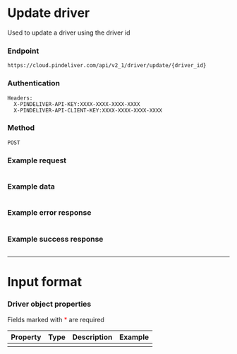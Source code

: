 # Update driver

Used to update a driver using the driver id

### Endpoint
```
https://cloud.pindeliver.com/api/v2_1/driver/update/{driver_id}
```

### Authentication
```
Headers:
  X-PINDELIVER-API-KEY:XXXX-XXXX-XXXX-XXXX
  X-PINDELIVER-API-CLIENT-KEY:XXXX-XXXX-XXXX-XXXX
```

### Method
```
POST
```

### Example request
```C

```

### Example data
```JSON

```

### Example error response
```JSON

```

### Example success response
```JSON

```

---

# Input format

### Driver object properties

Fields marked with <font color='red'>*</font> are required

|Property|Type|Description|Example|
|--------|----|-----------|-------|
|||||
